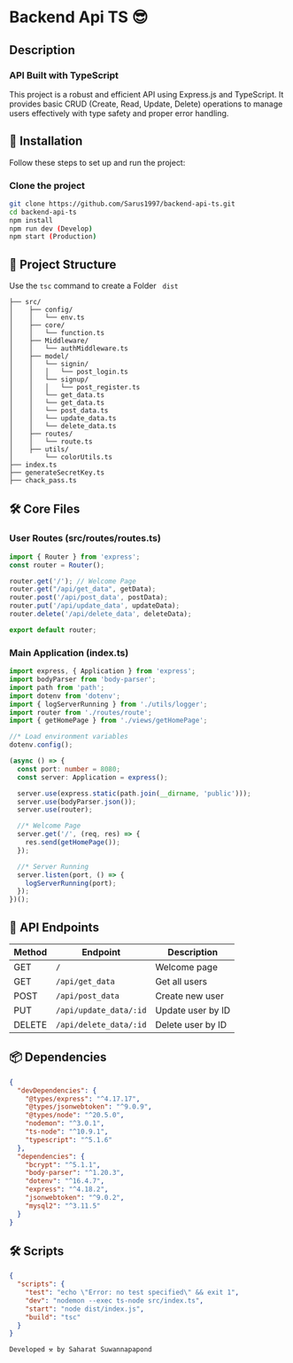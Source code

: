 # Backend Api TS 😎

## Description

### API Built with TypeScript

This project is a robust and efficient API using Express.js and TypeScript. It provides basic CRUD (Create, Read, Update, Delete) operations to manage users effectively with type safety and proper error handling.

## 🚀 Installation

Follow these steps to set up and run the project:

### Clone the project

```bash
git clone https://github.com/Sarus1997/backend-api-ts.git
cd backend-api-ts 
npm install
npm run dev (Develop)
npm start (Production)
```

## 📁 Project Structure
Use the ``` tsc ``` command to create a Folder ``` dist```

```project-root/
├── src/
│    ├── config/
│    │   └── env.ts
│    ├── core/
│    │   └── function.ts
│    ├── Middleware/
│    │   └── authMiddleware.ts
│    ├── model/
│    │   └── signin/
│    │   │   └── post_login.ts
│    │   └── signup/
│    │   │   └── post_register.ts
│    │   └── get_data.ts
│    │   └── get_data.ts
│    │   └── post_data.ts
│    │   └── update_data.ts
│    │   └── delete_data.ts
│    ├── routes/
│    │   └── route.ts
│    ├── utils/
│        └── colorUtils.ts
├── index.ts
├── generateSecretKey.ts
├── chack_pass.ts
```

## 🛠️ Core Files

### User Routes (src/routes/routes.ts)

```typescript
import { Router } from 'express';
const router = Router();

router.get('/'); // Welcome Page
router.get("/api/get_data", getData);
router.post('/api/post_data', postData);
router.put('/api/update_data', updateData);
router.delete('/api/delete_data', deleteData);

export default router;
```

### Main Application (index.ts)

```typescript
import express, { Application } from 'express';
import bodyParser from 'body-parser';
import path from 'path';
import dotenv from 'dotenv';
import { logServerRunning } from './utils/logger';
import router from './routes/route';
import { getHomePage } from './views/getHomePage';

//* Load environment variables
dotenv.config();

(async () => {
  const port: number = 8080;
  const server: Application = express();

  server.use(express.static(path.join(__dirname, 'public')));
  server.use(bodyParser.json());
  server.use(router);

  //* Welcome Page
  server.get('/', (req, res) => {
    res.send(getHomePage());
  });

  //* Server Running
  server.listen(port, () => {
    logServerRunning(port);
  });
})();


```

## 📂 API Endpoints

| Method | Endpoint | Description |
|--------|----------|-------------|
| GET | `/` | Welcome page |
| GET | `/api/get_data` | Get all users |
| POST | `/api/post_data` | Create new user |
| PUT | `/api/update_data/:id` | Update user by ID |
| DELETE | `/api/delete_data/:id` | Delete user by ID |

## 📦 Dependencies

```json
{
  "devDependencies": {
    "@types/express": "^4.17.17",
    "@types/jsonwebtoken": "^9.0.9",
    "@types/node": "^20.5.0",
    "nodemon": "^3.0.1",
    "ts-node": "^10.9.1",
    "typescript": "^5.1.6"
  },
  "dependencies": {
    "bcrypt": "^5.1.1",
    "body-parser": "^1.20.3",
    "dotenv": "^16.4.7",
    "express": "^4.18.2",
    "jsonwebtoken": "^9.0.2",
    "mysql2": "^3.11.5"
  }
}
```

## 🛠️ Scripts

```json
{
  "scripts": {
    "test": "echo \"Error: no test specified\" && exit 1",
    "dev": "nodemon --exec ts-node src/index.ts",
    "start": "node dist/index.js",
    "build": "tsc"
  }
}
```
``` 
Developed ⚒️ by Saharat Suwannapapond
```
